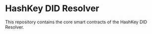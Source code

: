 # HashKey DID Resolver

This repository contains the core smart contracts of the HashKey DID Resolver.
